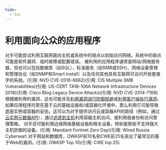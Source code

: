 ```yaml
---
hide:
  - toc
---
```


# 利用面向公众的应用程序

对手可能尝试利用互联网面向主机或系统中的弱点以初始访问网络。系统中的弱点可能是软件漏洞、临时故障或配置错误。  被利用的应用程序通常是网站/网络服务器，但也可以包括数据库（如SQL）、标准服务（如SMB或SSH）、网络设备管理和管理协议（如SNMP和Smart Install）以及任何其他具有互联网可访问开放套接字的系统。(引用: NVD CVE-2016-6662)(引用: CIS Multiple SMB Vulnerabilities)(引用: US-CERT TA18-106A Network Infrastructure Devices 2018)(引用: Cisco Blog Legacy Device Attacks)(引用: NVD CVE-2014-7169) 根据被利用的漏洞，这也可能涉及[利用漏洞进行防御规避](https://attack.mitre.org/techniques/T1211)或[利用客户端执行漏洞](https://attack.mitre.org/techniques/T1203)。  如果应用程序托管在基于云的基础设施和/或容器化环境中，那么利用它可能导致底层实例或容器的妥协。这可以为对手提供访问云或容器API的路径（例如，通过[云实例元数据API](https://attack.mitre.org/techniques/T1552/005)），通过[逃逸到主机](https://attack.mitre.org/techniques/T1611)利用容器主机访问，或利用弱身份和访问管理策略。  对手还可能利用边缘网络基础设施和相关设备，特别是那些不支持强大主机防御的设备。(引用: Mandiant Fortinet Zero Day)(引用: Wired Russia Cyberwar)  对于网站和数据库，OWASP前10名和CWE前25名突出了最常见的基于Web的漏洞。(引用: OWASP Top 10)(引用: CWE top 25)
